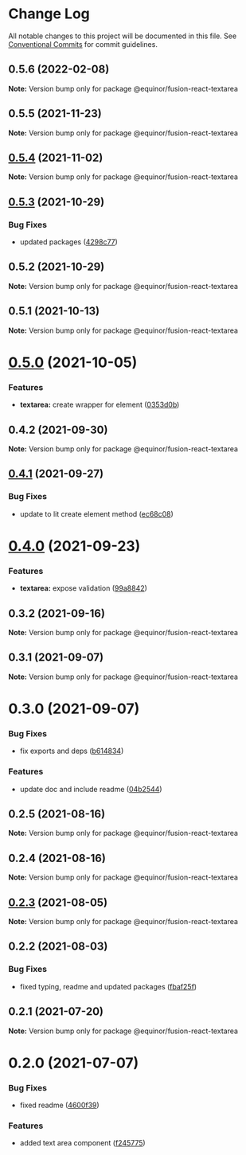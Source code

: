 # Change Log

All notable changes to this project will be documented in this file.
See [Conventional Commits](https://conventionalcommits.org) for commit guidelines.

## 0.5.6 (2022-02-08)

**Note:** Version bump only for package @equinor/fusion-react-textarea





## 0.5.5 (2021-11-23)

**Note:** Version bump only for package @equinor/fusion-react-textarea





## [0.5.4](https://github.com/equinor/fusion-react-components/compare/@equinor/fusion-react-textarea@0.5.3...@equinor/fusion-react-textarea@0.5.4) (2021-11-02)

**Note:** Version bump only for package @equinor/fusion-react-textarea





## [0.5.3](https://github.com/equinor/fusion-react-components/compare/@equinor/fusion-react-textarea@0.5.2...@equinor/fusion-react-textarea@0.5.3) (2021-10-29)


### Bug Fixes

* updated packages ([4298c77](https://github.com/equinor/fusion-react-components/commit/4298c778c4c5385398a92d8b71feee3b17ba64c0))





## 0.5.2 (2021-10-29)

**Note:** Version bump only for package @equinor/fusion-react-textarea





## 0.5.1 (2021-10-13)

**Note:** Version bump only for package @equinor/fusion-react-textarea





# [0.5.0](https://github.com/equinor/fusion-react-components/compare/@equinor/fusion-react-textarea@0.4.2...@equinor/fusion-react-textarea@0.5.0) (2021-10-05)


### Features

* **textarea:** create wrapper for element ([0353d0b](https://github.com/equinor/fusion-react-components/commit/0353d0bf7aef2647698f819dd927350c3bd25848))





## 0.4.2 (2021-09-30)

**Note:** Version bump only for package @equinor/fusion-react-textarea





## [0.4.1](https://github.com/equinor/fusion-react-components/compare/@equinor/fusion-react-textarea@0.4.0...@equinor/fusion-react-textarea@0.4.1) (2021-09-27)


### Bug Fixes

* update to lit create element method ([ec68c08](https://github.com/equinor/fusion-react-components/commit/ec68c08d5cbcba43a1b8ca064cccc73662f17421))





# [0.4.0](https://github.com/equinor/fusion-react-components/compare/@equinor/fusion-react-textarea@0.3.2...@equinor/fusion-react-textarea@0.4.0) (2021-09-23)


### Features

* **textarea:** expose validation ([99a8842](https://github.com/equinor/fusion-react-components/commit/99a88423d79829f7e499d3d8a3f5ec1be105adb3))





## 0.3.2 (2021-09-16)

**Note:** Version bump only for package @equinor/fusion-react-textarea





## 0.3.1 (2021-09-07)

**Note:** Version bump only for package @equinor/fusion-react-textarea





# 0.3.0 (2021-09-07)


### Bug Fixes

* fix exports and deps ([b614834](https://github.com/equinor/fusion-react-components/commit/b614834c32db4fbb9b06407e53557109128ec95b))


### Features

* update doc and include readme ([04b2544](https://github.com/equinor/fusion-react-components/commit/04b25443398507b35c3b88bf90a26d56c5b1c460))





## 0.2.5 (2021-08-16)

**Note:** Version bump only for package @equinor/fusion-react-textarea





## 0.2.4 (2021-08-16)

**Note:** Version bump only for package @equinor/fusion-react-textarea





## [0.2.3](https://github.com/equinor/fusion-react-components/compare/@equinor/fusion-react-textarea@0.2.2...@equinor/fusion-react-textarea@0.2.3) (2021-08-05)

**Note:** Version bump only for package @equinor/fusion-react-textarea





## 0.2.2 (2021-08-03)


### Bug Fixes

* fixed typing, readme and updated packages ([fbaf25f](https://github.com/equinor/fusion-react-components/commit/fbaf25f7539d349c5f0fb3bd3a1a22b2b055b754))





## 0.2.1 (2021-07-20)

**Note:** Version bump only for package @equinor/fusion-react-textarea





# 0.2.0 (2021-07-07)


### Bug Fixes

* fixed readme ([4600f39](https://github.com/equinor/fusion-react-components/commit/4600f3918add9940729328c19396000b5da1e870))


### Features

* added text area component ([f245775](https://github.com/equinor/fusion-react-components/commit/f245775348b06a5a5095a719a5b8540411a94567))
